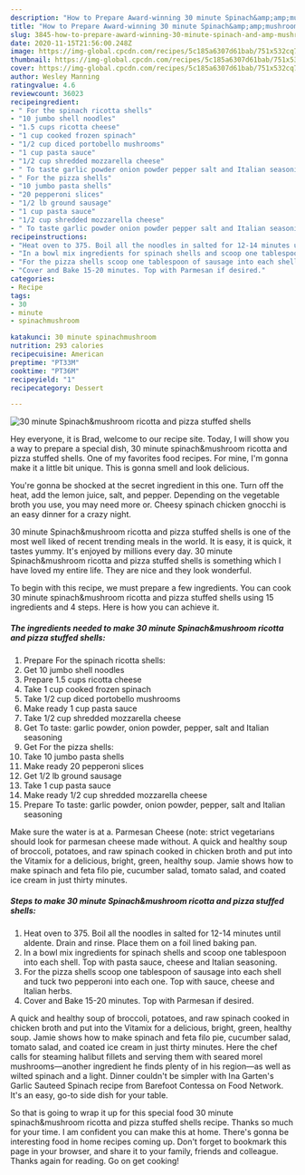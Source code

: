 ```yaml
---
description: "How to Prepare Award-winning 30 minute Spinach&amp;amp;mushroom ricotta and pizza stuffed shells"
title: "How to Prepare Award-winning 30 minute Spinach&amp;amp;mushroom ricotta and pizza stuffed shells"
slug: 3845-how-to-prepare-award-winning-30-minute-spinach-and-amp-mushroom-ricotta-and-pizza-stuffed-shells
date: 2020-11-15T21:56:00.248Z
image: https://img-global.cpcdn.com/recipes/5c185a6307d61bab/751x532cq70/30-minute-spinachmushroom-ricotta-and-pizza-stuffed-shells-recipe-main-photo.jpg
thumbnail: https://img-global.cpcdn.com/recipes/5c185a6307d61bab/751x532cq70/30-minute-spinachmushroom-ricotta-and-pizza-stuffed-shells-recipe-main-photo.jpg
cover: https://img-global.cpcdn.com/recipes/5c185a6307d61bab/751x532cq70/30-minute-spinachmushroom-ricotta-and-pizza-stuffed-shells-recipe-main-photo.jpg
author: Wesley Manning
ratingvalue: 4.6
reviewcount: 36023
recipeingredient:
- " For the spinach ricotta shells"
- "10 jumbo shell noodles"
- "1.5 cups ricotta cheese"
- "1 cup cooked frozen spinach"
- "1/2 cup diced portobello mushrooms"
- "1 cup pasta sauce"
- "1/2 cup shredded mozzarella cheese"
- " To taste garlic powder onion powder pepper salt and Italian seasoning"
- " For the pizza shells"
- "10 jumbo pasta shells"
- "20 pepperoni slices"
- "1/2 lb ground sausage"
- "1 cup pasta sauce"
- "1/2 cup shredded mozzarella cheese"
- " To taste garlic powder onion powder pepper salt and Italian seasoning"
recipeinstructions:
- "Heat oven to 375. Boil all the noodles in salted for 12-14 minutes until aldente. Drain and rinse. Place them on a foil lined baking pan."
- "In a bowl mix ingredients for spinach shells and scoop one tablespoon into each shell. Top with pasta sauce, cheese and Italian seasoning."
- "For the pizza shells scoop one tablespoon of sausage into each shell and tuck two pepperoni into each one. Top with sauce, cheese and Italian herbs."
- "Cover and Bake 15-20 minutes. Top with Parmesan if desired."
categories:
- Recipe
tags:
- 30
- minute
- spinachmushroom

katakunci: 30 minute spinachmushroom 
nutrition: 293 calories
recipecuisine: American
preptime: "PT33M"
cooktime: "PT36M"
recipeyield: "1"
recipecategory: Dessert

---
```



![30 minute Spinach&amp;mushroom ricotta and pizza stuffed shells](https://img-global.cpcdn.com/recipes/5c185a6307d61bab/751x532cq70/30-minute-spinachmushroom-ricotta-and-pizza-stuffed-shells-recipe-main-photo.jpg)

Hey everyone, it is Brad, welcome to our recipe site. Today, I will show you a way to prepare a special dish, 30 minute spinach&amp;mushroom ricotta and pizza stuffed shells. One of my favorites food recipes. For mine, I'm gonna make it a little bit unique. This is gonna smell and look delicious.

You&#39;re gonna be shocked at the secret ingredient in this one. Turn off the heat, add the lemon juice, salt, and pepper. Depending on the vegetable broth you use, you may need more or. Cheesy spinach chicken gnocchi is an easy dinner for a crazy night.

30 minute Spinach&amp;mushroom ricotta and pizza stuffed shells is one of the most well liked of recent trending meals in the world. It is easy, it is quick, it tastes yummy. It's enjoyed by millions every day. 30 minute Spinach&amp;mushroom ricotta and pizza stuffed shells is something which I have loved my entire life. They are nice and they look wonderful.


To begin with this recipe, we must prepare a few ingredients. You can cook 30 minute spinach&amp;mushroom ricotta and pizza stuffed shells using 15 ingredients and 4 steps. Here is how you can achieve it.

<!--inarticleads1-->

##### The ingredients needed to make 30 minute Spinach&amp;mushroom ricotta and pizza stuffed shells:

1. Prepare  For the spinach ricotta shells:
1. Get 10 jumbo shell noodles
1. Prepare 1.5 cups ricotta cheese
1. Take 1 cup cooked frozen spinach
1. Take 1/2 cup diced portobello mushrooms
1. Make ready 1 cup pasta sauce
1. Take 1/2 cup shredded mozzarella cheese
1. Get  To taste: garlic powder, onion powder, pepper, salt and Italian seasoning
1. Get  For the pizza shells:
1. Take 10 jumbo pasta shells
1. Make ready 20 pepperoni slices
1. Get 1/2 lb ground sausage
1. Take 1 cup pasta sauce
1. Make ready 1/2 cup shredded mozzarella cheese
1. Prepare  To taste: garlic powder, onion powder, pepper, salt and Italian seasoning


Make sure the water is at a. Parmesan Cheese (note: strict vegetarians should look for parmesan cheese made without. A quick and healthy soup of broccoli, potatoes, and raw spinach cooked in chicken broth and put into the Vitamix for a delicious, bright, green, healthy soup. Jamie shows how to make spinach and feta filo pie, cucumber salad, tomato salad, and coated ice cream in just thirty minutes. 

<!--inarticleads2-->

##### Steps to make 30 minute Spinach&amp;mushroom ricotta and pizza stuffed shells:

1. Heat oven to 375. Boil all the noodles in salted for 12-14 minutes until aldente. Drain and rinse. Place them on a foil lined baking pan.
1. In a bowl mix ingredients for spinach shells and scoop one tablespoon into each shell. Top with pasta sauce, cheese and Italian seasoning.
1. For the pizza shells scoop one tablespoon of sausage into each shell and tuck two pepperoni into each one. Top with sauce, cheese and Italian herbs.
1. Cover and Bake 15-20 minutes. Top with Parmesan if desired.


A quick and healthy soup of broccoli, potatoes, and raw spinach cooked in chicken broth and put into the Vitamix for a delicious, bright, green, healthy soup. Jamie shows how to make spinach and feta filo pie, cucumber salad, tomato salad, and coated ice cream in just thirty minutes. Here the chef calls for steaming halibut fillets and serving them with seared morel mushrooms—another ingredient he finds plenty of in his region—as well as wilted spinach and a light. Dinner couldn&#39;t be simpler with Ina Garten&#39;s Garlic Sauteed Spinach recipe from Barefoot Contessa on Food Network. It&#39;s an easy, go-to side dish for your table. 

So that is going to wrap it up for this special food 30 minute spinach&amp;mushroom ricotta and pizza stuffed shells recipe. Thanks so much for your time. I am confident you can make this at home. There's gonna be interesting food in home recipes coming up. Don't forget to bookmark this page in your browser, and share it to your family, friends and colleague. Thanks again for reading. Go on get cooking!
